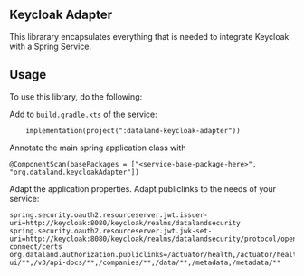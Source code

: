 ## Keycloak Adapter
This librarary encapsulates everything that is needed to integrate Keycloak with a Spring Service.

## Usage
To use this library, do the following:

Add to `build.gradle.kts` of the service:
```
    implementation(project(":dataland-keycloak-adapter"))
```

Annotate the main spring application class with
```
@ComponentScan(basePackages = ["<service-base-package-here>", "org.dataland.keycloakAdapter"])
```

Adapt the application.properties. Adapt publiclinks to the needs of your service:
```
spring.security.oauth2.resourceserver.jwt.issuer-uri=http://keycloak:8080/keycloak/realms/datalandsecurity
spring.security.oauth2.resourceserver.jwt.jwk-set-uri=http://keycloak:8080/keycloak/realms/datalandsecurity/protocol/openid-connect/certs
org.dataland.authorization.publiclinks=/actuator/health,/actuator/health/ping,/actuator/info,/swagger-ui/**,/v3/api-docs/**,/companies/**,/data/**,/metadata,/metadata/**
```

